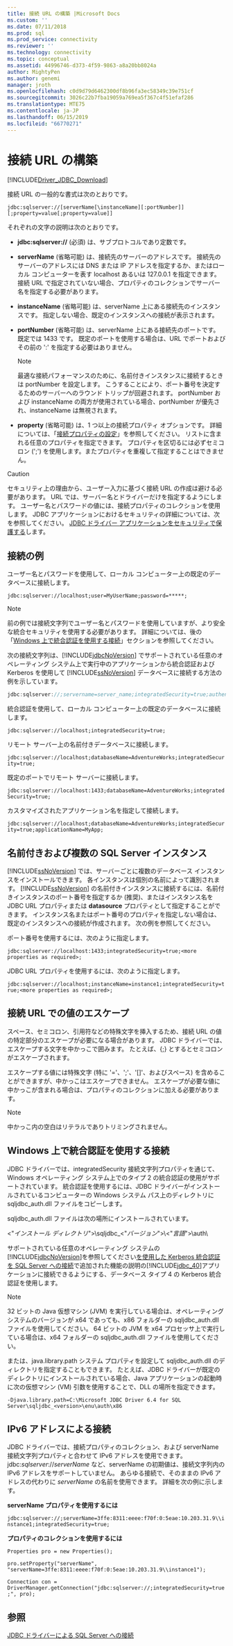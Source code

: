 ```yaml
---
title: 接続 URL の構築 |Microsoft Docs
ms.custom: ''
ms.date: 07/11/2018
ms.prod: sql
ms.prod_service: connectivity
ms.reviewer: ''
ms.technology: connectivity
ms.topic: conceptual
ms.assetid: 44996746-d373-4f59-9863-a8a20bb8024a
author: MightyPen
ms.author: genemi
manager: jroth
ms.openlocfilehash: c0d9d79d6462300df8b96fa3ec58349c39e751cf
ms.sourcegitcommit: 3026c22b7fba19059a769ea5f367c4f51efaf286
ms.translationtype: MTE75
ms.contentlocale: ja-JP
ms.lasthandoff: 06/15/2019
ms.locfileid: "66770271"
---
```

# <a name="building-the-connection-url"></a>接続 URL の構築
[!INCLUDE[Driver_JDBC_Download](../../includes/driver_jdbc_download.md)]

  接続 URL の一般的な書式は次のとおりです。  
  
 `jdbc:sqlserver://[serverName[\instanceName][:portNumber]][;property=value[;property=value]]`  
  
 それぞれの文字の説明は次のとおりです。  
  
-   **jdbc:sqlserver://** (必須) は、サブプロトコルであり定数です。  
  
-   **serverName** (省略可能) は、接続先のサーバーのアドレスです。 接続先のサーバーのアドレスには DNS または IP アドレスを指定するか、またはローカル コンピューターを表す localhost あるいは 127.0.0.1 を指定できます。 接続 URL で指定されていない場合、プロパティのコレクションでサーバー名を指定する必要があります。  
  
-   **instanceName** (省略可能) は、serverName 上にある接続先のインスタンスです。 指定しない場合、既定のインスタンスへの接続が表示されます。  
  
-   **portNumber** (省略可能) は、serverName 上にある接続先のポートです。 既定では 1433 です。 既定のポートを使用する場合は、URL でポートおよびその前の ':' を指定する必要はありません。  
  
    > [!NOTE]  
    >  最適な接続パフォーマンスのために、名前付きインスタンスに接続するときは portNumber を設定します。 こうすることにより、ポート番号を決定するためのサーバーへのラウンド トリップが回避されます。 portNumber および instanceName の両方が使用されている場合、portNumber が優先され、instanceName は無視されます。  
  
-   **property** (省略可能) は、1 つ以上の接続プロパティ オプションです。 詳細については、「[接続プロパティの設定](../../connect/jdbc/setting-the-connection-properties.md)」を参照してください。 リストに含まれる任意のプロパティを指定できます。 プロパティを区切るには必ずセミコロン (';') を使用します。またプロパティを重複して指定することはできません。  
  
> [!CAUTION]  
>  セキュリティ上の理由から、ユーザー入力に基づく接続 URL の作成は避ける必要があります。 URL では、サーバー名とドライバーだけを指定するようにします。 ユーザー名とパスワードの値には、接続プロパティのコレクションを使用します。 JDBC アプリケーションにおけるセキュリティの詳細については、次を参照してください。 [JDBC ドライバー アプリケーションをセキュリティで保護する](../../connect/jdbc/securing-jdbc-driver-applications.md)します。  
  
## <a name="connection-examples"></a>接続の例  
 ユーザー名とパスワードを使用して、ローカル コンピューター上の既定のデータベースに接続します。  
  
 `jdbc:sqlserver://localhost;user=MyUserName;password=*****;`  
  
> [!NOTE]  
>  前の例では接続文字列でユーザー名とパスワードを使用していますが、より安全な統合セキュリティを使用する必要があります。 詳細については、後の「[Windows 上で統合認証を使用する接続](#Connectingintegrated)」セクションを参照してください。  
  
 次の接続文字列は、[!INCLUDE[jdbcNoVersion](../../includes/jdbcnoversion_md.md)] でサポートされている任意のオペレーティング システム上で実行中のアプリケーションから統合認証および Kerberos を使用して [!INCLUDE[ssNoVersion](../../includes/ssnoversion-md.md)] データベースに接続する方法の例を示しています。  
  
```java
jdbc:sqlserver://;servername=server_name;integratedSecurity=true;authenticationScheme=JavaKerberos  
```  
  
 統合認証を使用して、ローカル コンピューター上の既定のデータベースに接続します。  
  
 `jdbc:sqlserver://localhost;integratedSecurity=true;`  
  
 リモート サーバー上の名前付きデータベースに接続します。  
  
 `jdbc:sqlserver://localhost;databaseName=AdventureWorks;integratedSecurity=true;`  
  
 既定のポートでリモート サーバーに接続します。  
  
 `jdbc:sqlserver://localhost:1433;databaseName=AdventureWorks;integratedSecurity=true;`  
  
 カスタマイズされたアプリケーション名を指定して接続します。  
  
 `jdbc:sqlserver://localhost;databaseName=AdventureWorks;integratedSecurity=true;applicationName=MyApp;`  
  
## <a name="named-and-multiple-sql-server-instances"></a>名前付きおよび複数の SQL Server インスタンス  
 [!INCLUDE[ssNoVersion](../../includes/ssnoversion-md.md)] では、サーバーごとに複数のデータベース インスタンスをインストールできます。 各インスタンスは個別の名前によって識別されます。 [!INCLUDE[ssNoVersion](../../includes/ssnoversion-md.md)] の名前付きインスタンスに接続するには、名前付きインスタンスのポート番号を指定するか (推奨)、またはインスタンス名を JDBC URL プロパティまたは **datasource** プロパティとして指定することができます。 インスタンス名またはポート番号のプロパティを指定しない場合は、既定のインスタンスへの接続が作成されます。 次の例を参照してください。  
  
 ポート番号を使用するには、次のように指定します。  
  
 `jdbc:sqlserver://localhost:1433;integratedSecurity=true;<more properties as required>;`  
  
 JDBC URL プロパティを使用するには、次のように指定します。  
  
 `jdbc:sqlserver://localhost;instanceName=instance1;integratedSecurity=true;<more properties as required>;`  
  
## <a name="escaping-values-in-the-connection-url"></a>接続 URL での値のエスケープ  
 スペース、セミコロン、引用符などの特殊文字を挿入するため、接続 URL の値の特定部分のエスケープが必要になる場合があります。 JDBC ドライバーでは、エスケープする文字を中かっこで囲みます。 たとえば、{;} とするとセミコロンがエスケープされます。  
  
 エスケープする値には特殊文字 (特に '='、';'、'[]'、およびスペース) を含めることができますが、中かっこはエスケープできません。 エスケープが必要な値に中かっこが含まれる場合は、プロパティのコレクションに加える必要があります。  
  
> [!NOTE]  
>  中かっこ内の空白はリテラルでありトリミングされません。  
  
##  <a name="Connectingintegrated"></a> Windows 上で統合認証を使用する接続  
 JDBC ドライバーでは、integratedSecurity 接続文字列プロパティを通じて、Windows オペレーティング システム上でのタイプ 2 の統合認証の使用がサポートされています。 統合認証を使用するには、JDBC ドライバーがインストールされているコンピューターの Windows システム パス上のディレクトリに sqljdbc_auth.dll ファイルをコピーします。  
  
 sqljdbc_auth.dll ファイルは次の場所にインストールされています。  
  
 \<"*インストール ディレクトリ*">\sqljdbc_\<"*バージョン*">\\<"*言語*">\auth\  
  
 サポートされている任意のオペレーティング システムの[!INCLUDE[jdbcNoVersion](../../includes/jdbcnoversion_md.md)]を参照してください[を使用した Kerberos 統合認証を SQL Server への接続](../../connect/jdbc/using-kerberos-integrated-authentication-to-connect-to-sql-server.md)で追加された機能の説明の[!INCLUDE[jdbc_40](../../includes/jdbc_40_md.md)]アプリケーションに接続できるようにする、データベース タイプ 4 の Kerberos 統合認証を使用します。  
  
> [!NOTE]  
>  32 ビットの Java 仮想マシン (JVM) を実行している場合は、オペレーティング システムのバージョンが x64 であっても、x86 フォルダーの sqljdbc_auth.dll ファイルを使用してください。 64 ビットの JVM を x64 プロセッサ上で実行している場合は、x64 フォルダーの sqljdbc_auth.dll ファイルを使用してください。  
  
 または、java.library.path システム プロパティを設定して sqljdbc_auth.dll のディレクトリを指定することもできます。 たとえば、JDBC ドライバーが既定のディレクトリにインストールされている場合、Java アプリケーションの起動時に次の仮想マシン (VM) 引数を使用することで、DLL の場所を指定できます。  
  
 `-Djava.library.path=C:\Microsoft JDBC Driver 6.4 for SQL Server\sqljdbc_<version>\enu\auth\x86`  
  
## <a name="connecting-with-ipv6-addresses"></a>IPv6 アドレスによる接続  
 JDBC ドライバーでは、接続プロパティのコレクション、および serverName 接続文字列プロパティと合わせて IPv6 アドレスを使用できます。 jdbc:*sqlserver*://*serverName* など、serverName の初期値は、接続文字列内の IPv6 アドレスをサポートしていません。 あらゆる接続で、そのままの IPv6 アドレスの代わりに *serverName* の名前を使用できます。 詳細を次の例に示します。  
  
 **serverName プロパティを使用するには**  
  
 `jdbc:sqlserver://;serverName=3ffe:8311:eeee:f70f:0:5eae:10.203.31.9\\instance1;integratedSecurity=true;`  
  
 **プロパティのコレクションを使用するには**  
  
 `Properties pro = new Properties();`  
  
 `pro.setProperty("serverName", "serverName=3ffe:8311:eeee:f70f:0:5eae:10.203.31.9\\instance1");`  
  
 `Connection con = DriverManager.getConnection("jdbc:sqlserver://;integratedSecurity=true;", pro);`  
  
## <a name="see-also"></a>参照  
 [JDBC ドライバーによる SQL Server への接続](../../connect/jdbc/connecting-to-sql-server-with-the-jdbc-driver.md)  
  
  
